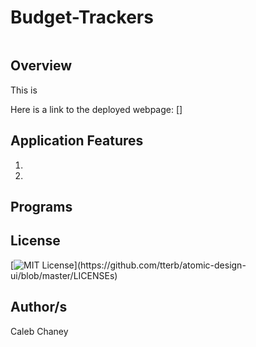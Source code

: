 # Budget-Trackers
![]()
## Overview
This is 

Here is a link to the deployed webpage: []

## Application Features
1) 
2)

## Programs 


## License 
[![MIT License](https://img.shields.io/apm/l/atomic-design-ui.svg?)](https://github.com/tterb/atomic-design-ui/blob/master/LICENSEs)

## Author/s
Caleb Chaney
